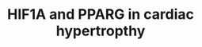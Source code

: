 ---
annotations:
- id: CL:0000746
  parent: native cell
  type: Cell Type Ontology
  value: cardiac muscle cell
- id: PW:0000025
  parent: classic metabolic pathway
  type: Pathway Ontology
  value: glycolysis/gluconeogenesis pathway
- id: PW:0000004
  parent: regulatory pathway
  type: Pathway Ontology
  value: regulatory pathway
- id: PW:0000010
  parent: classic metabolic pathway
  type: Pathway Ontology
  value: lipid metabolic pathway
- id: DOID:11984
  parent: cardiovascular system disease
  type: Disease Ontology
  value: hypertrophic cardiomyopathy
authors:
- Maguirre1
- MaintBot
- Jmelius
- Evelo
- Khanspers
- Fehrhart
- AlexanderPico
- Finterly
- Eweitz
citedin:
- link: PMC9621138
  title: CD200 ectodomain shedding into the tumor microenvironment leads to NK cell
    dysfunction and apoptosis (2022)
- link: 10.1097/MD.0000000000033917
  title: Exploring the pharmacological mechanism of Duhuo Jisheng Decoction in treating
    intervertebral disc degeneration based on network pharmacology (2023)
communities: []
description: 'The genes hypoxia-inducible factor 1A and peroxisome proliferator activated
  receptor gamma play a role in regulating glycolysis, triacylglyceride synthesis,
  and ultimately hypertrophic cardiomyopathy.  This diagram is derived from figure
  6D in [https://pubmed.ncbi.nlm.nih.gov/19490906/ PMID 19490906]:  "Schematic representation
  of the coregulation of glycolysis and glycerolipid synthesis by HIF1A. Hypertrophy-induced
  HIF1A accumulation is predicted to simultaneously promote the transcriptional upregulation
  of glycolytic enzymes and the direct transcriptional activation of the PPARG promoter.
  PPARG activity would lead to the upregulation of its target genes, GPD1 and GPAT,
  leading to promotion of glycerolipid biosynthesis, culminating in TAG accumulation.
  A secondary level of coordination is predicted to occur via the shuttling of NADH
  and NAD+ between GAPDH and GPD1. Thus, coordinated regulation of both these components
  by HIF1A is hypothesized to favor cardiomyocyte lipid accumulation in hypertrophy."  This
  pathway is part the [https://assays.cancer.gov/available_assays?wp_id=WP2456 CPTAC
  Assay Portal].'
last-edited: 2024-07-30
ndex: f08488d6-8b64-11eb-9e72-0ac135e8bacf
organisms:
- Homo sapiens
redirect_from:
- /index.php/Pathway:WP2456
- /instance/WP2456
- /instance/WP2456_r134929
revision: r134929
schema-jsonld:
- '@context': https://schema.org/
  '@id': https://wikipathways.github.io/pathways/WP2456.html
  '@type': Dataset
  creator:
    '@type': Organization
    name: WikiPathways
  description: 'The genes hypoxia-inducible factor 1A and peroxisome proliferator
    activated receptor gamma play a role in regulating glycolysis, triacylglyceride
    synthesis, and ultimately hypertrophic cardiomyopathy.  This diagram is derived
    from figure 6D in [https://pubmed.ncbi.nlm.nih.gov/19490906/ PMID 19490906]:  "Schematic
    representation of the coregulation of glycolysis and glycerolipid synthesis by
    HIF1A. Hypertrophy-induced HIF1A accumulation is predicted to simultaneously promote
    the transcriptional upregulation of glycolytic enzymes and the direct transcriptional
    activation of the PPARG promoter. PPARG activity would lead to the upregulation
    of its target genes, GPD1 and GPAT, leading to promotion of glycerolipid biosynthesis,
    culminating in TAG accumulation. A secondary level of coordination is predicted
    to occur via the shuttling of NADH and NAD+ between GAPDH and GPD1. Thus, coordinated
    regulation of both these components by HIF1A is hypothesized to favor cardiomyocyte
    lipid accumulation in hypertrophy."  This pathway is part the [https://assays.cancer.gov/available_assays?wp_id=WP2456
    CPTAC Assay Portal].'
  keywords:
  - Acetyl-CoA
  - CD36
  - CoA-SH
  - Diacylglycerol
  - Dihydroxyacetonephosphate
  - Fatty acid
  - Fructose-1,6-biphosphate
  - GAPDH
  - GPAT3
  - GPD1
  - Glucose
  - Glyceraldehyde-3-phosphate
  - Glycerol-3-phosphate
  - H+
  - HIF1A
  - LDHA
  - Lactate
  - Lysophosphatidate
  - NAD+
  - NADH
  - PPARG
  - Pi
  - Pyruvate
  - SLC2A1
  - TPI1
  - Triacylglycerol
  license: CC0
  name: HIF1A and PPARG in cardiac hypertropthy
seo: CreativeWork
title: HIF1A and PPARG in cardiac hypertropthy
wpid: WP2456
---